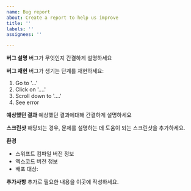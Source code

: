 ```yaml
---
name: Bug report
about: Create a report to help us improve
title: ''
labels: ''
assignees: ''

---
```


**버그 설명**
버그가 무엇인지 간결하게 설명하세요

**버그 재현**
버그가 생기는 단계를 재현하세요:
1. Go to '...'
2. Click on '....'
3. Scroll down to '....'
4. See error

**예상했던 결과**
예상했던 결과에대해 간결하게 설명하세요

**스크린샷**
해당되는 경우, 문제를 설명하는 데 도움이 되는 스크린샷을 추가하세요.

**환경**
- 스위프트 컴파일 버전 정보 <!-- replace with the output of 'swiftc -version' -->
- 엑스코드 버전 정보 <!-- replace with the output of 'xcodebuild -version' -->
- 배포 대상: <!-- e.g. iOS 12.3 -->

**추가사항**
추가로 필요한 내용을 이곳에 작성하세요.
